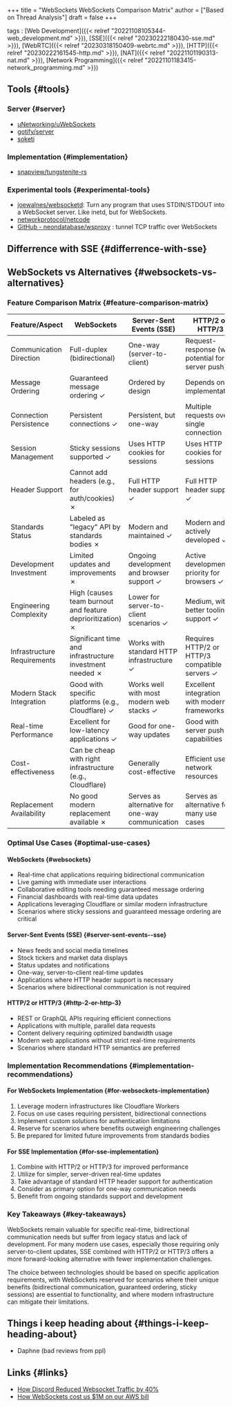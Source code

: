 +++
title = "WebSockets WebSockets Comparison Matrix"
author = ["Based on Thread Analysis"]
draft = false
+++

tags
: [Web Development]({{< relref "20221108105344-web_development.md" >}}), [SSE]({{< relref "20230222180430-sse.md" >}}), [WebRTC]({{< relref "20230318150409-webrtc.md" >}}), [HTTP]({{< relref "20230222161545-http.md" >}}), [NAT]({{< relref "20221101190313-nat.md" >}}), [Network Programming]({{< relref "20221101183415-network_programming.md" >}})


## Tools {#tools}


### Server {#server}

-   [uNetworking/uWebSockets](https://github.com/uNetworking/uWebSockets/tree/master)
-   [gotify/server](https://github.com/gotify/server)
-   [soketi](https://github.com/soketi/soketi)


### Implementation {#implementation}

-   [snapview/tungstenite-rs](https://github.com/snapview/tungstenite-rs)


### Experimental tools {#experimental-tools}

-   [joewalnes/websocketd](https://github.com/joewalnes/websocketd): Turn any program that uses STDIN/STDOUT into a WebSocket server. Like inetd, but for WebSockets.
-   [networkprotocol/netcode](https://github.com/networkprotocol/netcode)
-   [GitHub - neondatabase/wsproxy](https://github.com/neondatabase/wsproxy) : tunnel TCP traffic over WebSockets


## Differrence with SSE {#differrence-with-sse}


## WebSockets vs Alternatives {#websockets-vs-alternatives}


### Feature Comparison Matrix {#feature-comparison-matrix}

| Feature/Aspect              | WebSockets                                                | Server-Sent Events (SSE)                        | HTTP/2 or HTTP/3                                  |
|-----------------------------|-----------------------------------------------------------|-------------------------------------------------|---------------------------------------------------|
| Communication Direction     | Full-duplex (bidirectional)                               | One-way (server-to-client)                      | Request-response (with potential for server push) |
| Message Ordering            | Guaranteed message ordering ✓                             | Ordered by design                               | Depends on implementation                         |
| Connection Persistence      | Persistent connections ✓                                  | Persistent, but one-way                         | Multiple requests over single connection          |
| Session Management          | Sticky sessions supported ✓                               | Uses HTTP cookies for sessions                  | Uses HTTP cookies for sessions                    |
| Header Support              | Cannot add headers (e.g., for auth/cookies) ✗             | Full HTTP header support ✓                      | Full HTTP header support ✓                        |
| Standards Status            | Labeled as "legacy" API by standards bodies ✗             | Modern and maintained ✓                         | Modern and actively developed ✓                   |
| Development Investment      | Limited updates and improvements ✗                        | Ongoing development and browser support ✓       | Active development, priority for browsers ✓       |
| Engineering Complexity      | High (causes team burnout and feature deprioritization) ✗ | Lower for server-to-client scenarios ✓          | Medium, with better tooling support ✓             |
| Infrastructure Requirements | Significant time and infrastructure investment needed ✗   | Works with standard HTTP infrastructure ✓       | Requires HTTP/2 or HTTP/3 compatible servers ✓    |
| Modern Stack Integration    | Good with specific platforms (e.g., Cloudflare) ✓         | Works well with most modern web stacks ✓        | Excellent integration with modern frameworks ✓    |
| Real-time Performance       | Excellent for low-latency applications ✓                  | Good for one-way updates                        | Good with server push capabilities                |
| Cost-effectiveness          | Can be cheap with right infrastructure (e.g., Cloudflare) | Generally cost-effective                        | Efficient use of network resources                |
| Replacement Availability    | No good modern replacement available ✗                    | Serves as alternative for one-way communication | Serves as alternative for many use cases          |


### Optimal Use Cases {#optimal-use-cases}


#### WebSockets {#websockets}

-   Real-time chat applications requiring bidirectional communication
-   Live gaming with immediate user interactions
-   Collaborative editing tools needing guaranteed message ordering
-   Financial dashboards with real-time data updates
-   Applications leveraging Cloudflare or similar modern infrastructure
-   Scenarios where sticky sessions and guaranteed message ordering are critical


#### Server-Sent Events (SSE) {#server-sent-events--sse}

-   News feeds and social media timelines
-   Stock tickers and market data displays
-   Status updates and notifications
-   One-way, server-to-client real-time updates
-   Applications where HTTP header support is necessary
-   Scenarios where bidirectional communication is not required


#### HTTP/2 or HTTP/3 {#http-2-or-http-3}

-   REST or GraphQL APIs requiring efficient connections
-   Applications with multiple, parallel data requests
-   Content delivery requiring optimized bandwidth usage
-   Modern web applications without strict real-time requirements
-   Scenarios where standard HTTP semantics are preferred


### Implementation Recommendations {#implementation-recommendations}


#### For WebSockets Implementation {#for-websockets-implementation}

1.  Leverage modern infrastructures like Cloudflare Workers
2.  Focus on use cases requiring persistent, bidirectional connections
3.  Implement custom solutions for authentication limitations
4.  Reserve for scenarios where benefits outweigh engineering challenges
5.  Be prepared for limited future improvements from standards bodies


#### For SSE Implementation {#for-sse-implementation}

1.  Combine with HTTP/2 or HTTP/3 for improved performance
2.  Utilize for simpler, server-driven real-time updates
3.  Take advantage of standard HTTP header support for authentication
4.  Consider as primary option for one-way communication needs
5.  Benefit from ongoing standards support and development


### Key Takeaways {#key-takeaways}

WebSockets remain valuable for specific real-time, bidirectional communication needs but suffer from legacy status and lack of development. For many modern use cases, especially those requiring only server-to-client updates, SSE combined with HTTP/2 or HTTP/3 offers a more forward-looking alternative with fewer implementation challenges.

The choice between technologies should be based on specific application requirements, with WebSockets reserved for scenarios where their unique benefits (bidirectional communication, guaranteed ordering, sticky sessions) are essential to functionality, and where modern infrastructure can mitigate their limitations.


## Things i keep heading about {#things-i-keep-heading-about}

-   Daphne (bad reviews from ppl)


## Links {#links}

-   [How Discord Reduced Websocket Traffic by 40%](https://discord.com/blog/how-discord-reduced-websocket-traffic-by-40-percent)
-   [How WebSockets cost us $1M on our AWS bill](https://www.recall.ai/post/how-websockets-cost-us-1m-on-our-aws-bill)
